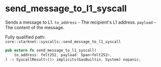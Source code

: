 # send_message_to_l1_syscall

Sends a message to L1. `to_address` - The recipient's L1 address. `payload` - The content of the message.

Fully qualified path: `core::starknet::syscalls::send_message_to_l1_syscall`

```rust
pub extern fn send_message_to_l1_syscall(
    to_address: felt252, payload: Span<felt252>,
) -> SyscallResult<()> implicits(GasBuiltin, System) nopanic;
```

